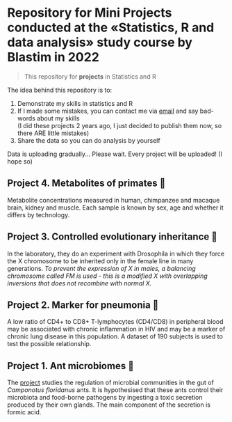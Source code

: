 # Repository for Mini Projects conducted at the «Statistics, R and data analysis» study course by Blastim in 2022

> This repository for **projects** in Statistics and R

The idea behind this repository is to:
1. Demonstrate my skills in statistics and R
2. If I made some mistakes, you can contact me via [email](mailto:iljapopov17@gmail.com) and say bad-words about my skills<br>(I did these projects 2 years ago, I just decided to publish them now, so there ARE little mistakes)
4. Share the data so you can do analysis by yourself

Data is uploading gradually... Please wait. Every project will be uploaded! (I hope so)

## Project 4. Metabolites of primates 🐒

Metabolite concentrations measured in human, chimpanzee and macaque brain, kidney and muscle. Each sample is known by sex, age and whether it differs by technology.

## Project 3. Controlled evolutionary inheritance 🧬

In the laboratory, they do an experiment with Drosophila in which they force the X chromosome to be inherited only in the female line in many generations. _To prevent the expression of X in males, a balancing chromosome called FM is used - this is a modified X with overlapping inversions that does not recombine with normal X._

## Project 2. Marker for pneumonia 💨

A low ratio of CD4+ to CD8+ T-lymphocytes (CD4/CD8) in peripheral blood may be associated with chronic inflammation in HIV and may be a marker of chronic lung disease in this population. A dataset of 190 subjects is used to test the possible relationship.

## Project 1. Ant microbiomes 🐜

The [project](Ant%20microbiomes) studies the regulation of microbial communities in the gut of _Camponotus floridanus_ ants. It is hypothesised that these ants control their microbiota and food-borne pathogens by ingesting a toxic secretion produced by their own glands. The main component of the secretion is formic acid.
